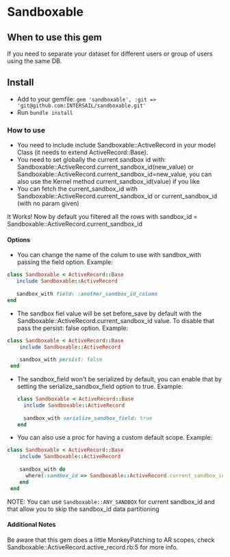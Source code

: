 # Sandboxable

## When to use this gem

If you need to separate your dataset for different users or group of users using the same DB.

## Install

 - Add to your gemfile: ```gem 'sandboxable', :git => 'git@github.com:INTERSAIL/sandboxable.git'```
 - Run ```bundle install```

### How to use

 - You need to include include Sandboxable::ActiveRecord in your model Class (it needs to extend ActiveRecord::Base).
 - You need to set globally the current sandbox id with: Sandboxable::ActiveRecord.current_sandbox_id(new_value) or Sandboxable::ActiveRecord.current_sandbox_id=new_value, you can also use the Kernel method current_sandbox_id(value) if you like
 - You can fetch the current_sandbox_id with Sandboxable::ActiveRecord.current_sandbox_id or current_sandbox_id (with no param given)

 It Works! Now by default you filtered all the rows with sandbox_id = Sandboxable::ActiveRecord.current_sandbox_id

#### Options

 - You can change the name of the colum to use with sandbox_with passing the field option. Example:
 ```ruby
 class Sandboxable < ActiveRecord::Base
    include Sandboxable::ActiveRecord
    
    sandbox_with field: :another_sandbox_id_column
 end
 ```
 
 - The sandbox fiel value will be set before_save by default with the Sandboxable::ActiveRecord.current_sandbox_id value.
   To disable that pass the persist: false option. Example: 
  ```ruby
  class Sandboxable < ActiveRecord::Base
      include Sandboxable::ActiveRecord
      
      sandbox_with persist: false
   end
   ```
 
 - The sandbox_field won't be serialized by default, you can enable that by setting the serialize_sandbox_field option to true.
   Example:
    ```ruby
    class Sandboxable < ActiveRecord::Base
      include Sandboxable::ActiveRecord
       
      sandbox_with serialize_sandbox_field: true
    end
    ```
 - You can also use a proc for having a custom default scope. Example:
 ```ruby
 class Sandboxable < ActiveRecord::Base
     include Sandboxable::ActiveRecord
     
     sandbox_with do
       where(:sandbox_id => Sandboxable::ActiveRecord.current_sandbox_id)
     end
  end
  ```
  
  NOTE: You can use ```Sandboxable::ANY_SANDBOX``` for current sandbox_id and that allow
  you to skip the sandbox_id data partitioning
 
#### Additional Notes

Be aware that this gem does a little MonkeyPatching to AR scopes, check Sandboxable::ActiveRecord.active_record.rb:5 for more info.

 